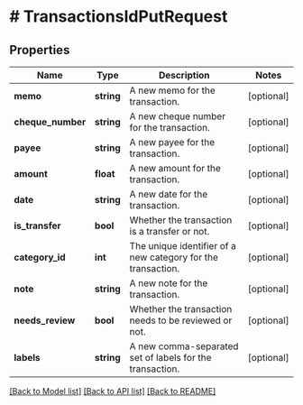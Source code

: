 # # TransactionsIdPutRequest

## Properties

Name | Type | Description | Notes
------------ | ------------- | ------------- | -------------
**memo** | **string** | A new memo for the transaction. | [optional]
**cheque_number** | **string** | A new cheque number for the transaction. | [optional]
**payee** | **string** | A new payee for the transaction. | [optional]
**amount** | **float** | A new amount for the transaction. | [optional]
**date** | **string** | A new date for the transaction. | [optional]
**is_transfer** | **bool** | Whether the transaction is a transfer or not. | [optional]
**category_id** | **int** | The unique identifier of a new category for the transaction. | [optional]
**note** | **string** | A new note for the transaction. | [optional]
**needs_review** | **bool** | Whether the transaction needs to be reviewed or not. | [optional]
**labels** | **string** | A new comma-separated set of labels for the transaction. | [optional]

[[Back to Model list]](../../README.md#models) [[Back to API list]](../../README.md#endpoints) [[Back to README]](../../README.md)
